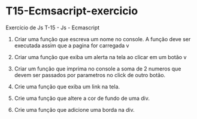 # T15-Ecmsacript-exercicio
Exercício de Js
T-15 - Js - Ecmascript
1. Criar uma função que escreva um nome no console. A função deve ser executada assim que a pagina for carregada v

2. Criar uma função que exiba um alerta na tela ao clicar em um botão v

3. Criar um função que imprima no console a soma de 2 numeros que devem ser passados por parametros no click de outro botão.

4. Crie uma função que exiba um link na tela.

5. Crie uma função que altere a cor de fundo de uma div.

6. Crie uma função que adicione uma borda na div.
